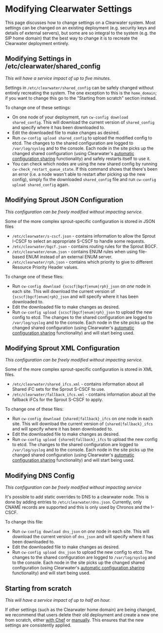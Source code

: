 # Modifying Clearwater Settings

This page discusses how to change settings on a Clearwater system. Most settings can be changed on an existing deployment (e.g. security keys and details of external servers), but some are so integral to the system (e.g. the SIP home domain) that the best way to change it is to recreate the Clearwater deployment entirely.

## Modifying Settings in /etc/clearwater/shared_config

*This will have a service impact of up to five minutes.*

Settings in `/etc/clearwater/shared_config` can be safely changed without entirely recreating the system. The one exception to this is the `home_domain`; if you want to change this go to the "Starting from scratch" section instead.

To change one of these settings:

*   On one node of your deployment, run `cw-config download shared_config`. This will download the current version of `shared_config` and specify where it has been downloaded to.
*   Edit the downloaded file to make changes as desired.
*   Run `cw-config upload shared_config` to upload the modified config to etcd. The changes to the shared configuration are logged to `/var/log/syslog` and to the console. Each node in the site picks up the changed shared configuration (using Clearwater's [automatic configuration sharing](Automatic_Clustering_Config_Sharing.md) functionality) and safely restarts itself to use it.
*   You can check which nodes are using the new shared config by running `cw-check_restart_queue_state`. If this command shows that there's been an error (i.e. a node wasn't able to restart after picking up the new config), simply fix the downloaded `shared_config` file and run `cw-config upload shared_config` again.

## Modifying Sprout JSON Configuration

*This configuration can be freely modified without impacting service.*

Some of the more complex sprout-specific configuration is stored in JSON files

* `/etc/clearwater/s-cscf.json` - contains information to allow the Sprout I-CSCF to select an appropriate S-CSCF to handle some requests.
* `/etc/clearwater/bgcf.json` - contains routing rules for the Sprout BGCF.
* `/etc/clearwater/enum.json` - contains ENUM rules when using file-based ENUM instead of an external ENUM server.
* `/etc/clearwater/rph.json` - contains which priority to give to different Resource Priority Header values.

To change one of these files:

*   Run `cw-config download {scscf|bgcf|enum|rph}_json` on *one* node in each site. This will download the current version of `{scscf|bgcf|enum|rph}_json` and will specify where it has been downloaded to.
*   Edit the downloaded file to make changes as desired.
*   Run `cw-config upload {scscf|bgcf|enum|rph}_json` to upload the new config to etcd. The changes to the shared configuration are logged to `/var/log/syslog` and to the console. Each node in the site picks up the changed shared configuration (using Clearwater's [automatic configuration sharing](Automatic_Clustering_Config_Sharing.md) functionality) and will start being used.

## Modifying Sprout XML Configuration

*This configuration can be freely modified without impacting service.*

Some of the more complex sprout-specific configuration is stored in XML files.

* `/etc/clearwater/shared_ifcs.xml` - contains information about all Shared iFC sets for the Sprout S-CSCF to use.
* `/etc/clearwater/fallback_ifcs.xml` - contains information about all the fallback iFCs for the Sprout S-CSCF to apply.

To change one of these files:

*   Run `cw-config download {shared|fallback}_ifcs` on *one* node in each site. This will download the current version of `{shared|fallback}_ifcs` and will specify where it has been downloaded to.
*   Edit the downloaded file to make changes as desired.
*   Run `cw-config upload {shared|fallback}_ifcs` to upload the new config to etcd. The changes to the shared configuration are logged to `/var/log/syslog` and to the console. Each node in the site picks up the changed shared configuration (using Clearwater's [automatic configuration sharing](Automatic_Clustering_Config_Sharing.md) functionality) and will start being used.

## Modifying DNS Config

*This configuration can be freely modified without impacting service*

It's possible to add static overrides to DNS to a clearwater node. This is done by adding entries to `/etc/clearwater/dns.json`. Currently, only CNAME records are supported and this is only used by Chronos and the I-CSCF.

To change this file:

*   Run `cw-config download dns_json` on *one* node in each site. This will download the current version of `dns_json` and will specify where it has been downloaded to.
*   Edit the downloaded file to make changes as desired.
*   Run `cw-config upload dns_json` to upload the new config to etcd. The changes to the shared configuration are logged to `/var/log/syslog` and to the console. Each node in the site picks up the changed shared configuration (using Clearwater's [automatic configuration sharing](Automatic_Clustering_Config_Sharing.md) functionality) and will start being used.

## Starting from scratch

*This will have a service impact of up to half an hour.*

If other settings (such as the Clearwater home domain) are being changed, we recommend that users delete their old deployment and create a new one from scratch, either [with Chef](Creating_a_deployment_with_Chef.md) or [manually](Manual_Install.md). This ensures that the new settings are consistently applied.
